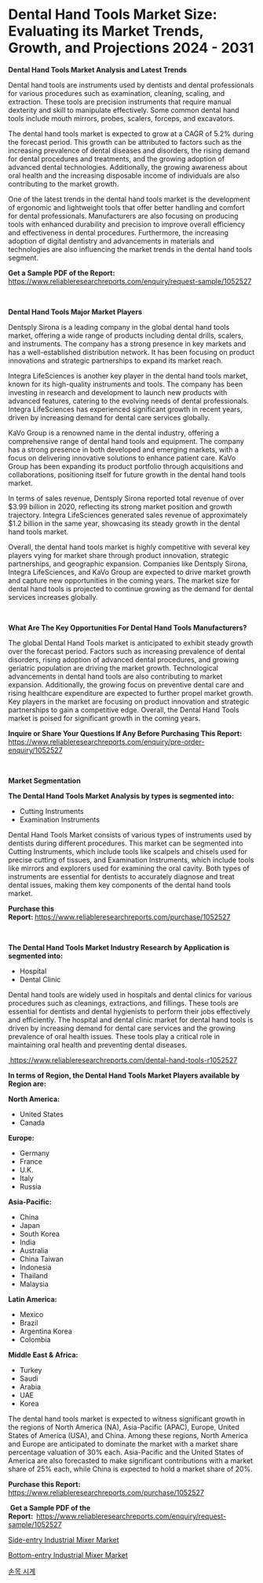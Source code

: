 <p><h1>Dental Hand Tools Market Size: Evaluating its Market Trends, Growth, and Projections 2024 - 2031</h1></p><p><strong>Dental Hand Tools Market Analysis and Latest Trends</strong></p>
<p><p>Dental hand tools are instruments used by dentists and dental professionals for various procedures such as examination, cleaning, scaling, and extraction. These tools are precision instruments that require manual dexterity and skill to manipulate effectively. Some common dental hand tools include mouth mirrors, probes, scalers, forceps, and excavators.</p><p>The dental hand tools market is expected to grow at a CAGR of 5.2% during the forecast period. This growth can be attributed to factors such as the increasing prevalence of dental diseases and disorders, the rising demand for dental procedures and treatments, and the growing adoption of advanced dental technologies. Additionally, the growing awareness about oral health and the increasing disposable income of individuals are also contributing to the market growth.</p><p>One of the latest trends in the dental hand tools market is the development of ergonomic and lightweight tools that offer better handling and comfort for dental professionals. Manufacturers are also focusing on producing tools with enhanced durability and precision to improve overall efficiency and effectiveness in dental procedures. Furthermore, the increasing adoption of digital dentistry and advancements in materials and technologies are also influencing the market trends in the dental hand tools segment.</p></p>
<p><strong>Get a Sample PDF of the Report:&nbsp;</strong> <a href="https://www.reliableresearchreports.com/enquiry/request-sample/1052527">https://www.reliableresearchreports.com/enquiry/request-sample/1052527</a></p>
<p>&nbsp;</p>
<p><strong>Dental Hand Tools Major Market Players</strong></p>
<p><p>Dentsply Sirona is a leading company in the global dental hand tools market, offering a wide range of products including dental drills, scalers, and instruments. The company has a strong presence in key markets and has a well-established distribution network. It has been focusing on product innovations and strategic partnerships to expand its market reach.</p><p>Integra LifeSciences is another key player in the dental hand tools market, known for its high-quality instruments and tools. The company has been investing in research and development to launch new products with advanced features, catering to the evolving needs of dental professionals. Integra LifeSciences has experienced significant growth in recent years, driven by increasing demand for dental care services globally.</p><p>KaVo Group is a renowned name in the dental industry, offering a comprehensive range of dental hand tools and equipment. The company has a strong presence in both developed and emerging markets, with a focus on delivering innovative solutions to enhance patient care. KaVo Group has been expanding its product portfolio through acquisitions and collaborations, positioning itself for future growth in the dental hand tools market.</p><p>In terms of sales revenue, Dentsply Sirona reported total revenue of over $3.99 billion in 2020, reflecting its strong market position and growth trajectory. Integra LifeSciences generated sales revenue of approximately $1.2 billion in the same year, showcasing its steady growth in the dental hand tools market.</p><p>Overall, the dental hand tools market is highly competitive with several key players vying for market share through product innovation, strategic partnerships, and geographic expansion. Companies like Dentsply Sirona, Integra LifeSciences, and KaVo Group are expected to drive market growth and capture new opportunities in the coming years. The market size for dental hand tools is projected to continue growing as the demand for dental services increases globally.</p></p>
<p>&nbsp;</p>
<p><strong>What Are The Key Opportunities For Dental Hand Tools Manufacturers?</strong></p>
<p><p>The global Dental Hand Tools market is anticipated to exhibit steady growth over the forecast period. Factors such as increasing prevalence of dental disorders, rising adoption of advanced dental procedures, and growing geriatric population are driving the market growth. Technological advancements in dental hand tools are also contributing to market expansion. Additionally, the growing focus on preventive dental care and rising healthcare expenditure are expected to further propel market growth. Key players in the market are focusing on product innovation and strategic partnerships to gain a competitive edge. Overall, the Dental Hand Tools market is poised for significant growth in the coming years.</p></p>
<p><strong>Inquire or Share Your Questions If Any Before Purchasing This Report:</strong> <a href="https://www.reliableresearchreports.com/enquiry/pre-order-enquiry/1052527">https://www.reliableresearchreports.com/enquiry/pre-order-enquiry/1052527</a></p>
<p>&nbsp;</p>
<p><strong>Market Segmentation</strong></p>
<p><strong>The Dental Hand Tools Market Analysis by types is segmented into:</strong></p>
<p><ul><li>Cutting Instruments</li><li>Examination Instruments</li></ul></p>
<p><p>Dental Hand Tools Market consists of various types of instruments used by dentists during different procedures. This market can be segmented into Cutting Instruments, which include tools like scalpels and chisels used for precise cutting of tissues, and Examination Instruments, which include tools like mirrors and explorers used for examining the oral cavity. Both types of instruments are essential for dentists to accurately diagnose and treat dental issues, making them key components of the dental hand tools market.</p></p>
<p><strong>Purchase this Report:&nbsp;</strong><a href="https://www.reliableresearchreports.com/purchase/1052527">https://www.reliableresearchreports.com/purchase/1052527</a></p>
<p>&nbsp;</p>
<p><strong>The Dental Hand Tools Market Industry Research by Application is segmented into:</strong></p>
<p><ul><li>Hospital</li><li>Dental Clinic</li></ul></p>
<p><p>Dental hand tools are widely used in hospitals and dental clinics for various procedures such as cleanings, extractions, and fillings. These tools are essential for dentists and dental hygienists to perform their jobs effectively and efficiently. The hospital and dental clinic market for dental hand tools is driven by increasing demand for dental care services and the growing prevalence of oral health issues. These tools play a critical role in maintaining oral health and preventing dental diseases.</p></p>
<p><a href="https://www.reliableresearchreports.com/dental-hand-tools-r1052527">&nbsp;https://www.reliableresearchreports.com/dental-hand-tools-r1052527</a></p>
<p><strong>In terms of Region, the Dental Hand Tools Market Players available by Region are:</strong></p>
<p>
    <p> <strong> North America: </strong>
        <ul>
            <li>United States</li>
            <li>Canada</li>
        </ul>
        </p> 
    <p> <strong> Europe: </strong>
        <ul>
            <li>Germany</li>
            <li>France</li>
            <li>U.K.</li>
            <li>Italy</li>
            <li>Russia</li>
        </ul>
        </p> 
    <p> <strong> Asia-Pacific: </strong>
        <ul>
            <li>China</li>
            <li>Japan</li>
            <li>South Korea</li>
            <li>India</li>
            <li>Australia</li>
            <li>China Taiwan</li>
            <li>Indonesia</li>
            <li>Thailand</li>
            <li>Malaysia</li>
        </ul>
        </p> 
    <p> <strong> Latin America: </strong>
        <ul>
            <li>Mexico</li>
            <li>Brazil</li>
            <li>Argentina Korea</li>
            <li>Colombia</li>
        </ul>
        </p> 
    <p> <strong> Middle East & Africa: </strong>
        <ul>
            <li>Turkey</li>
            <li>Saudi</li>
            <li>Arabia</li>
            <li>UAE</li>
            <li>Korea</li>
        </ul>
    </p>
    </p>
<p><p>The dental hand tools market is expected to witness significant growth in the regions of North America (NA), Asia-Pacific (APAC), Europe, United States of America (USA), and China. Among these regions, North America and Europe are anticipated to dominate the market with a market share percentage valuation of 30% each. Asia-Pacific and the United States of America are also forecasted to make significant contributions with a market share of 25% each, while China is expected to hold a market share of 20%.</p></p>
<p><strong>Purchase this Report: </strong><a href="https://www.reliableresearchreports.com/purchase/1052527">https://www.reliableresearchreports.com/purchase/1052527</a></p>
<p>&nbsp;<strong>Get a Sample PDF of the Report:&nbsp;&nbsp;</strong><a href="https://www.reliableresearchreports.com/enquiry/request-sample/1052527">https://www.reliableresearchreports.com/enquiry/request-sample/1052527</a></p>
<p><strong></strong></p>
<p><p><a href="https://github.com/derrinmiltonellis35gcl/Market-Research-Report-List-3/blob/main/side-entry-industrial-mixer-market.md">Side-entry Industrial Mixer Market</a></p><p><a href="https://github.com/Sherrillcrooksxa8i18ucf2m/Market-Research-Report-List-3/blob/main/bottom-entry-industrial-mixer-market.md">Bottom-entry Industrial Mixer Market</a></p><p><a href="https://github.com/RichardLueilwitz787/Market-Research-Report-List-2/blob/main/9320649181377.md">손목 시계</a></p></p>